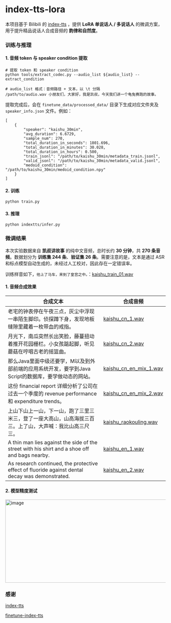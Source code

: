 # index-tts-lora
本项目基于 Bilibili 的 [index-tts](https://github.com/index-tts/index-tts) ，提供 **LoRA 单说话人 / 多说话人** 的微调方案，用于提升精品说话人合成音频的 **韵律和自然度**。

### 训练与推理

#### 1. 音频 token 与 speaker condition 提取

```shell
# 提取 token 和 speaker condition
python tools/extract_codec.py --audio_list ${audio_list} --extract_condition

# audio_list 格式：音频路径 + 文本，以 \t 分隔
/path/to/audio.wav 小朋友们，大家好，我是凯叔，今天我们讲一个龟兔赛跑的故事。
```

提取完成后，会在 `finetune_data/processed_data/` 目录下生成对应文件夹及 `speaker_info.json` 文件。例如：

```shell
[
    {
        "speaker": "kaishu_30min",
        "avg_duration": 6.6729,
        "sample_num": 270,
        "total_duration_in_seconds": 1801.696,
        "total_duration_in_minutes": 30.028,
        "total_duration_in_hours": 0.500,
        "train_jsonl": "/path/to/kaishu_30min/metadata_train.jsonl",
        "valid_jsonl": "/path/to/kaishu_30min/metadata_valid.jsonl",
        "medoid_condition": "/path/to/kaishu_30min/medoid_condition.npy"
    }
]
```

#### 2. 训练

```shell
python train.py
```

#### 3. 推理

```
python indextts/infer.py
```
### 微调结果

本次实验数据来自 **凯叔讲故事** 的纯中文音频，总时长约 **30 分钟**，共 **270 条音频**。数据划分为 **训练集 244 条**、**验证集 26 条**。需要注意的是，文本是通过 ASR 和标点模型自动生成的，未经过人工校对，因此存在一定错误率。

训练样音如下，`他上了马车，来到了皇宫之中。`：[kaishu_train_01.wav](https://github.com/user-attachments/files/22336605/kaishu_train_01.wav)

#### 1. 音频合成效果

|                        合成文本                              | 合成音频                                           |
| ------------------------------------------------------------ | -------------------------------------------------- |
| 老宅的钟表停在午夜三点，灰尘中浮现一串陌生脚印。侦探蹲下身，发现地板缝隙里藏着一枚带血的戒指。 | [kaishu_cn_1.wav](https://github.com/user-attachments/files/22336613/kaishu_cn_1.wav)|
| 月光下，南瓜突然长出笑脸，藤蔓扭动着推开花园栅栏。小女孩踮起脚，听见蘑菇在哼唱古老的摇篮曲。 |     [kaishu_cn_2.wav](https://github.com/user-attachments/files/22336616/kaishu_cn_2.wav)|
| 那么Java里面中级还要学，M以及到外部前端的应用系统开发，要学到Java Script的数据库，要学做动态的网站。 |     [kaishu_cn_en_mix_1.wav](https://github.com/user-attachments/files/22336625/kaishu_cn_en_mix_1.wav) |
| 这份 financial report 详细分析了公司在过去一个季度的 revenue performance 和 expenditure trends。 |  [kaishu_cn_en_mix_2.wav](https://github.com/user-attachments/files/22336633/kaishu_cn_en_mix_2.wav) |
| 上山下山上一山，下一山，跑了三里三米三，登了一座大高山，山高海拔三百三。上了山，大声喊：我比山高三尺三。 |   [kaishu_raokouling.wav](https://github.com/user-attachments/files/22336634/kaishu_raokouling.wav)  |
| A thin man lies against the side of the street with his shirt and a shoe off and bags nearby. |  [kaishu_en_1.wav](https://github.com/user-attachments/files/22336636/kaishu_en_1.wav)|
| As research continued, the protective effect of fluoride against dental decay was demonstrated. |     [kaishu_en_2.wav](https://github.com/user-attachments/files/22336638/kaishu_en_2.wav)|

#### 2. 模型精度测试

<img width="1182" height="261" alt="image" src="https://github.com/user-attachments/assets/fb86938d-95d9-4b10-9588-2de1e43b51d1" />

### 感谢

[index-tts](https://github.com/index-tts/index-tts)

[finetune-index-tts](https://github.com/yrom/finetune-index-tts)
